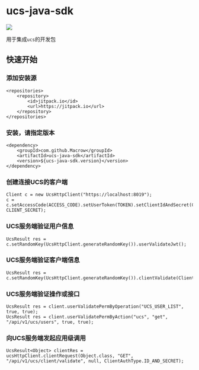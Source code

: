 # ucs-java-sdk
[![](https://jitpack.io/v/Macrow/ucs-java-sdk.svg)](https://jitpack.io/#Macrow/ucs-java-sdk)

用于集成```ucs```的开发包

## 快速开始

### 添加安装源
```
<repositories>
    <repository>
        <id>jitpack.io</id>
        <url>https://jitpack.io</url>
    </repository>
</repositories>
```

### 安装，请指定版本
```
<dependency>
    <groupId>com.github.Macrow</groupId>
    <artifactId>ucs-java-sdk</artifactId>
    <version>${ucs-java-sdk.version}</version>
</dependency>
```

### 创建连接UCS的客户端
```
Client c = new UcsHttpClient("https://localhost:8019");
c = c.setAccessCode(ACCESS_CODE).setUserToken(TOKEN).setClientIdAndSecret(CLIENT_ID, CLIENT_SECRET);
```

### UCS服务端验证用户信息
```
UcsResult res = c.setRandomKey(UcsHttpClient.generateRandomKey()).userValidateJwt();
```

### UCS服务端验证客户端信息
```
UcsResult res = c.setRandomKey(UcsHttpClient.generateRandomKey()).clientValidate(ClientAuthType.ID_AND_SECRET);
```

### UCS服务端验证操作或接口
```
UcsResult res = client.userValidatePermByOperation("UCS_USER_LIST", true, true);
UcsResult res = client.userValidatePermByAction("ucs", "get", "/api/v1/ucs/users", true, true);
```

### 向UCS服务端发起应用级调用
```
UcsResult<Object> clientRes = ucsHttpClient.clientRequest(Object.class, "GET", "/api/v1/ucs/client/validate", null, ClientAuthType.ID_AND_SECRET);
```